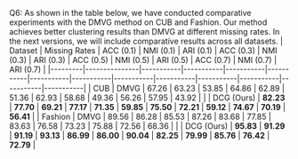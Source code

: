 Q6: As shown in the table below, we have conducted comparative experiments with the DMVG method on CUB and Fashion. Our method achieves better clustering results than DMVG at different missing rates. In the next versions, we will include comparative results across all datasets.
| Dataset | Missing Rates | ACC (0.1) | NMI (0.1) | ARI (0.1) | ACC (0.3) | NMI (0.3) | ARI (0.3) | ACC (0.5) | NMI (0.5) | ARI (0.5) | ACC (0.7) | NMI (0.7) | ARI (0.7) |
|---------|---------------|-----------|-----------|-----------|-----------|-----------|-----------|-----------|-----------|-----------|-----------|-----------|-----------|
| CUB     | DMVG         | 67.26     | 63.23     | 53.85     | 64.86     | 62.89     | 51.36     | 62.93     | 58.68     | 49.36     | 56.26     | 57.95     | 43.92     |
|         | DCG (Ours)   | **82.23** | **77.70** | **69.21** | **77.17** | **71.35** | **59.85** | **75.50** | **72.21** | **59.12** | **74.67** | **70.19** | **56.41** |
| Fashion | DMVG         | 89.56     | 86.28     | 85.53     | 87.26     | 83.68     | 77.85     | 83.63     | 76.58     | 73.23     | 75.88     | 72.56     | 68.36     |
|         | DCG (Ours)   | **95.83** | **91.29** | **91.19** | **93.13** | **86.99** | **86.00** | **90.04** | **82.25** | **79.99** | **85.76** | **76.42** | **72.79** |
